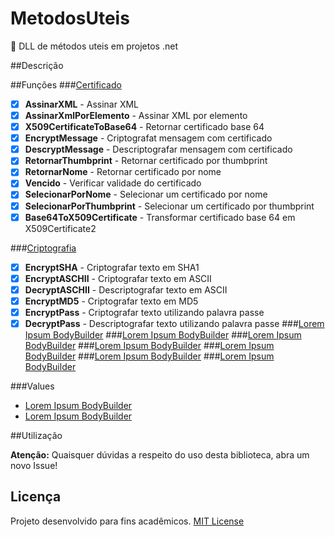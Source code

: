 # MetodosUteis
:octopus:  DLL de métodos uteis em projetos .net

##Descrição


##Funções
###[Certificado](Funcoes/Classes/Certificado.cs)
- [x] **AssinarXML** - Assinar XML
- [x] **AssinarXmlPorElemento** - Assinar XML por elemento
- [x] **X509CertificateToBase64** - Retornar certificado base 64
- [x] **EncryptMessage** - Criptografat mensagem com certificado
- [x] **DescryptMessage** - Descriptografar mensagem com certificado
- [x] **RetornarThumbprint** - Retornar certificado por thumbprint
- [x] **RetornarNome** - Retornar certificado por nome
- [x] **Vencido** - Verificar validade do certificado
- [x] **SelecionarPorNome** - Selecionar um certificado por nome
- [x] **SelecionarPorThumbprint** - Selecionar um certificado por thumbprint
- [x] **Base64ToX509Certificate** - Transformar certificado base 64 em X509Certificate2

###[Criptografia](Funcoes/Classes/Criptografia.cs)
- [x] **EncryptSHA** - Criptografar texto em SHA1
- [x] **EncryptASCHII** - Criptografar texto em ASCII
- [x] **DecryptASCHII** - Descriptografar texto em ASCII
- [x] **EncryptMD5** - Criptografar texto em MD5
- [x] **EncryptPass** - Criptografar texto utilizando palavra passe
- [x] **DecryptPass** - Descriptografar texto utilizando palavra passe
###[Lorem Ipsum BodyBuilder](ipsum-bodybuilder.sublime-snippet)
###[Lorem Ipsum BodyBuilder](ipsum-bodybuilder.sublime-snippet)
###[Lorem Ipsum BodyBuilder](ipsum-bodybuilder.sublime-snippet)
###[Lorem Ipsum BodyBuilder](ipsum-bodybuilder.sublime-snippet)
###[Lorem Ipsum BodyBuilder](ipsum-bodybuilder.sublime-snippet)
###[Lorem Ipsum BodyBuilder](ipsum-bodybuilder.sublime-snippet)
###[Lorem Ipsum BodyBuilder](ipsum-bodybuilder.sublime-snippet)

###Values
- [Lorem Ipsum BodyBuilder](ipsum-bodybuilder.sublime-snippet)
- [Lorem Ipsum BodyBuilder](ipsum-bodybuilder.sublime-snippet)

##Utilização

**Atenção:**
Quaisquer dúvidas a respeito do uso desta biblioteca, abra um novo Issue!

## Licença
Projeto desenvolvido para fins acadêmicos.
[MIT License](./LICENSE)
